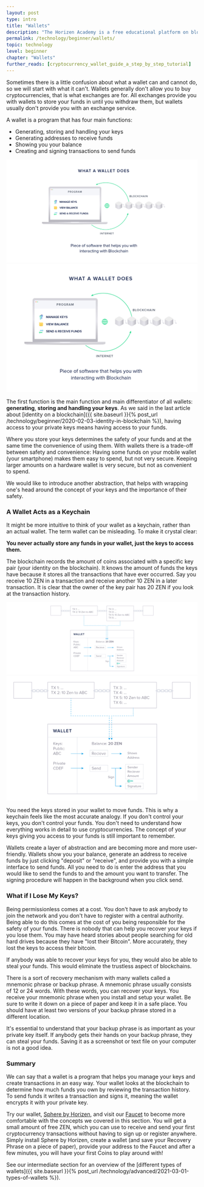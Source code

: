 ```yaml
---
layout: post
type: intro
title: "Wallets"
description: "The Horizen Academy is a free educational platform on blockchain technology, cryptocurrency, and privacy. In this article, we discuss cryptocurrency wallets at a beginner level."
permalink: /technology/beginner/wallets/
topic: technology
level: beginner
chapter: "Wallets"
further_reads: [cryptocurrency_wallet_guide_a_step_by_step_tutorial]
---
```


Sometimes there is a little confusion about what a wallet can and cannot do, so we will start with what it can't. Wallets generally don't allow you to buy cryptocurrencies, that is what exchanges are for. All exchanges provide you with wallets to store your funds in until you withdraw them, but wallets usually don't provide you with an exchange service.

A wallet is a program that has four main functions:

 - Generating, storing and handling your keys
 - Generating addresses to receive funds
 - Showing you your balance
 - Creating and signing transactions to send funds

![Wallet does](/assets/post_files/technology/beginner/wallets/wallet_does_D.jpg)
![Wallet does](/assets/post_files/technology/beginner/wallets/wallet_does_M.jpg)

The first function is the main function and main differentiator of all wallets: __generating__, __storing and handling your keys__. As we said in the last article about [identity on a blockchain]({{ site.baseurl }}{% post_url /technology/beginner/2020-02-03-identity-in-blockchain %}), having access to your private keys means having access to your funds.

Where you store your keys determines the safety of your funds and at the same time the convenience of using them. With wallets there is a trade-off between safety and convenience: Having some funds on your mobile wallet (your smartphone) makes them easy to spend, but not very secure. Keeping larger amounts on a hardware wallet is very secure, but not as convenient to spend.

We would like to introduce another abstraction, that helps with wrapping one's head around the concept of your keys and the importance of their safety.

### A Wallet Acts as a Keychain

It might be more intuitive to think of your wallet as a keychain, rather than an actual wallet. The term wallet can be misleading. To make it crystal clear:

**You never actually store any funds in your wallet, just the keys to access them.** 

The blockchain records the amount of coins associated with a specific key pair (your identity on the blockchain). It knows the amount of funds the keys have because it stores all the transactions that have ever occurred. Say you receive 10 ZEN in a transaction and receive another 10 ZEN in a later transaction. It is clear that the owner of the key pair has 20 ZEN if you look at the transaction history.

![Wallet](/assets/post_files/technology/beginner/wallets/wallet_D.jpg)
![Wallet](/assets/post_files/technology/beginner/wallets/wallet_M.jpg)

You need the keys stored in your wallet to move funds. This is why a keychain feels like the most accurate analogy. If you don't control your keys, you don't control your funds. You don't need to understand how everything works in detail to use cryptocurrencies. The concept of your keys giving you access to your funds is still important to remember.

Wallets create a layer of abstraction and are becoming more and more user-friendly. Wallets show you your balance, generate an address to receive funds by just clicking "deposit" or "receive", and provide you with a simple interface to send funds. All you need to do is enter the address that you would like to send the funds to and the amount you want to transfer. The signing procedure will happen in the background when you click send.

### What if I Lose My Keys?

Being permissionless comes at a cost. You don't have to ask anybody to join the network and you don't have to register with a central authority. Being able to do this comes at the cost of you being responsible for the safety of your funds. There is nobody that can help you recover your keys if you lose them. You may have heard stories about people searching for old hard drives because they have "lost their Bitcoin". More accurately, they lost the keys to access their bitcoin.

If anybody was able to recover your keys for you, they would also be able to steal your funds. This would eliminate the trustless aspect of blockchains.

There is a sort of recovery mechanism with many wallets called a mnemonic phrase or backup phrase. A mnemonic phrase usually consists of 12 or 24 words. With these words, you can recover your keys. You receive your mnemonic phrase when you install and setup your wallet. Be sure to write it down on a piece of paper and keep it in a safe place. You should have at least two versions of your backup phrase stored in a different location.

It's essential to understand that your backup phrase is as important as your private key itself. If anybody gets their hands on your backup phrase, they can steal your funds. Saving it as a screenshot or text file on your computer is not a good idea.

### Summary

We can say that a wallet is a program that helps you manage your keys and create transactions in an easy way. Your wallet looks at the blockchain to determine how much funds you own by reviewing the transaction history. To send funds it writes a transaction and signs it, meaning the wallet encrypts it with your private key.

Try our wallet, [Sphere by Horizen](https://www.horizen.global/wallets/), and visit our [Faucet](https://getzen.cash/) to become more comfortable with the concepts we covered in this section. You will get a small amount of free ZEN, which you can use to receive and send your first cryptocurrency transactions without having to sign up or register anywhere. Simply install Sphere by Horizen, create a wallet (and save your Recovery Phrase on a piece of paper), provide your address to the Faucet and after a few minutes, you will have your first Coins to play around with!

See our intermediate section for an overview of the [different types of wallets]({{ site.baseurl }}{% post_url /technology/advanced/2021-03-01-types-of-wallets %}).

